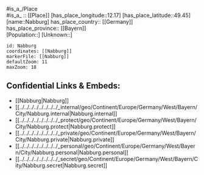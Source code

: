 ﻿---
location: [49.45,12.17] 
mapzoom: [7,12] 
mapmarker: city 
type: City
tags:
- geo/City


SpocWebEntityId: 32708
isDeleted: false
confidential: public

---
#is_a_/Place  
#is_a_ :: [[Place]] 
[has_place_longitude::12.17] 
[has_place_latitude::49.45] 
[name::Nabburg] 
has_place_country:: [[Germany]]  
has_place_province:: [[Bayern]]  
[Population::] 
[Unknown::] 


```leaflet
id: Nabburg
coordinates: [[Nabburg]] 
markerFile: [[Nabburg]] 
defaultZoom: 11 
maxZoom: 18
```


## Confidential Links & Embeds: 
- [[Nabburg|Nabburg]]  
- [[../../../../../../../../_internal/geo/Continent/Europe/Germany/West/Bayern/City/Nabburg.internal|Nabburg.internal]] 
- [[../../../../../../../../_protect/geo/Continent/Europe/Germany/West/Bayern/City/Nabburg.protect|Nabburg.protect]] 
- [[../../../../../../../../_private/geo/Continent/Europe/Germany/West/Bayern/City/Nabburg.private|Nabburg.private]] 
- [[../../../../../../../../_personal/geo/Continent/Europe/Germany/West/Bayern/City/Nabburg.personal|Nabburg.personal]] 
- [[../../../../../../../../_secret/geo/Continent/Europe/Germany/West/Bayern/City/Nabburg.secret|Nabburg.secret]] 
